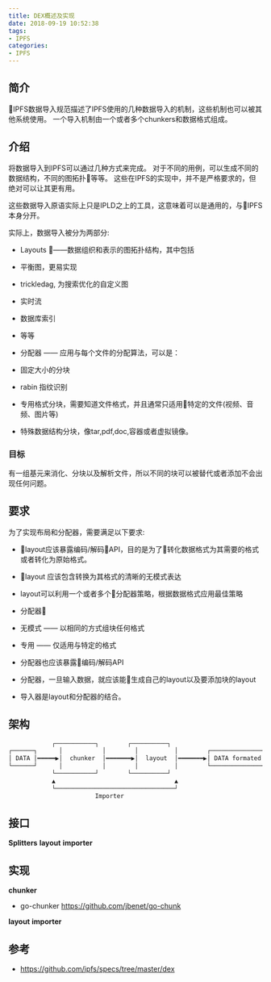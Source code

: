 ```yaml
---
title: DEX概述及实现
date: 2018-09-19 10:52:38
tags:
- IPFS
categories:
- IPFS
---
```


## 简介
IPFS数据导入规范描述了IPFS使用的几种数据导入的机制，这些机制也可以被其他系统使用。 一个导入机制由一个或者多个chunkers和数据格式组成。
<!--more-->

## 介绍
将数据导入到IPFS可以通过几种方式来完成。 对于不同的用例，可以生成不同的数据结构，不同的图拓扑等等。 这些在IPFS的实现中，并不是严格要求的，但绝对可以让其更有用。

这些数据导入原语实际上只是IPLD之上的工具，这意味着可以是通用的，与IPFS本身分开。

实际上，数据导入被分为两部分:

- Layouts ——数据组织和表示的图拓扑结构，其中包括
- 平衡图，更易实现
- trickledag, 为搜索优化的自定义图
- 实时流
- 数据库索引
- 等等

- 分配器 —— 应用与每个文件的分配算法，可以是：
- 固定大小的分块 
- rabin 指纹识别
- 专用格式分块，需要知道文件格式，并且通常只适用特定的文件(视频、音频、图片等)
- 特殊数据结构分块，像tar,pdf,doc,容器或者虚拟镜像。

### 目标
有一组基元来消化、分块以及解析文件，所以不同的块可以被替代或者添加不会出现任何问题。

## 要求
为了实现布局和分配器，需要满足以下要求:
-  layout应该暴露编码/解码API，目的是为了转化数据格式为其需要的格式或者转化为原始格式。
-  layout 应该包含转换为其格式的清晰的无模式表达
-  layout可以利用一个或者多个分配器策略，根据数据格式应用最佳策略
-  分配器
- 无模式  —— 以相同的方式组块任何格式
- 专用 —— 仅适用与特定的格式

- 分配器也应该暴露编码/解码API
- 分配器，一旦输入数据，就应该能生成自己的layout以及要添加块的layout
- 导入器是layout和分配器的结合。


## 架构
```bash
            ┌───────────┐        ┌──────────┐
┌──────┐      │           │        │          │        ┌───────────────┐
│ DATA │━━━━━▶│  chunker  │━━━━━━━▶│  layout  │━━━━━━━▶│ DATA formated │
└──────┘      │           │        │          │        └───────────────┘
            └───────────┘        └──────────┘
            ▲                                 ▲
            └─────────────────────────────────┘
                        Importer
```

## 接口
**Splitters**
**layout**
**importer**


## 实现
**chunker**
- go-chunker   https://github.com/jbenet/go-chunk

**layout**
**importer**


## 参考
- https://github.com/ipfs/specs/tree/master/dex